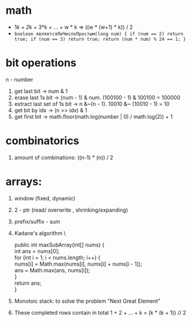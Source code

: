 # math

- 1*k + 2*k + 3*k + ... + w * k => ((w * (w+1) * k)) / 2  
- `boolean являетсяЛиЧислоПростым(long num) {
        if (num == 2) return true;
        if (num == 3) return true;
        return (num * num) % 24 == 1;
  }`

# bit operations

n - number

1. get last bit -> num & 1
2. erase last 1s bit -> (num - 1) & num. (100100 - 1) & 100100 = 100000
3. extract last set of 1s bit -> n &\~(n - 1). 10010 &~ (10010 - 1) = 10
4. get bit by idx -> (n >> idx) & 1
5. get first bit -> math.floor(math.log(number | 0) / math.log(2)) + 1
# combinatorics

1. amount of combinations: ((n-1) * (n)) / 2

# arrays:

1. window (fixed, dynamic)
2. 2 - ptr (read/ overwrite , shrinking/expanding)
3. prefix/suffix - sum
4. Kadane's algorithm \
    
    
    
    public int maxSubArray(int[] nums) { \
        int ans = nums[0]; \
        for (int i = 1; i < nums.length; i++) { \
            nums[i] = Math.max(nums[i], nums[i] + nums[i - 1]); \
            ans = Math.max(ans, nums[i]); \
        }\
        return ans; \
    }
5. Monotoic stack: to solve the problem "Next Great Element"
6. These completed rows contain in total 1 + 2 + ... + k = (k * (k + 1)) // 2
